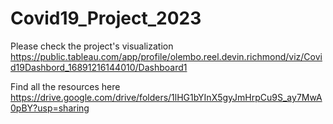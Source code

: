 # Covid19_Project_2023

Please check the project's visualization
https://public.tableau.com/app/profile/olembo.reel.devin.richmond/viz/Covid19Dashbord_16891216144010/Dashboard1

Find all the resources here
https://drive.google.com/drive/folders/1lHG1bYInX5gyJmHrpCu9S_ay7MwA0pBY?usp=sharing
